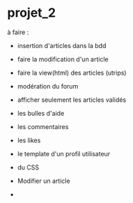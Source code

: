 # projet_2

à faire :

- insertion d'articles dans la bdd
- faire la modification d'un article
- faire la view(html) des articles (utrips)
- modération du forum
- afficher seulement les articles validés
- les bulles d'aide
- les commentaires
- les likes
- le template d'un profil utilisateur
- du CSS 


- Modifier un article 
-